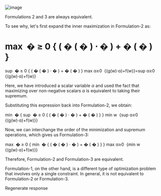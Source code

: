 ![image](https://user-images.githubusercontent.com/89120960/232210743-2a762ad1-3b89-4acc-aab4-01539899e899.png)


<p>
  Formulations 2 and 3 are always equivalent.

To see why, let's first expand the inner maximization in Formulation-2 as:

max
⁡
�
≥
0
{
(
�
(
�
)
⋅
�
)
+
�
(
�
)
}
=
sup
⁡
�
≥
0
{
(
�
(
�
)
⋅
�
)
+
�
(
�
)
}
max 
α≥0
​
 {(g(w)⋅α)+f(w)}=sup 
α≥0
​
 {(g(w)⋅α)+f(w)}

Here, we have introduced a scalar variable $\alpha$ and used the fact that maximizing over non-negative scalars $\alpha$ is equivalent to taking their supremum.

Substituting this expression back into Formulation-2, we obtain:

min
⁡
�
{
sup
⁡
�
≥
0
{
(
�
(
�
)
⋅
�
)
+
�
(
�
)
}
}
min 
w
​
 {sup 
α≥0
​
 {(g(w)⋅α)+f(w)}}

Now, we can interchange the order of the minimization and supremum operations, which gives us Formulation-3:

max
⁡
�
≥
0
{
min
⁡
�
{
(
�
(
�
)
⋅
�
)
+
�
(
�
)
}
}
max 
α≥0
​
 {min 
w
​
 {(g(w)⋅α)+f(w)}}

Therefore, Formulation-2 and Formulation-3 are equivalent.

Formulation-1, on the other hand, is a different type of optimization problem that involves only a single constraint. In general, it is not equivalent to Formulation-2 or Formulation-3.






Regenerate response
  </p>
